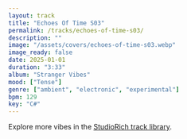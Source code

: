 ```yaml
---
layout: track
title: "Echoes Of Time S03"
permalink: /tracks/echoes-of-time-s03/
description: ""
image: "/assets/covers/echoes-of-time-s03.webp"
image_ready: false
date: 2025-01-01
duration: "3:33"
album: "Stranger Vibes"
mood: ["Tense"]
genre: ["ambient", "electronic", "experimental"]
bpm: 129
key: "C#"
---
```


Explore more vibes in the [StudioRich track library](/tracks/).
